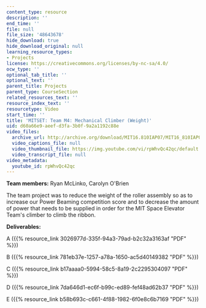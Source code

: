 ```yaml
---
content_type: resource
description: ''
end_time: ''
file: null
file_size: '48643678'
hide_download: true
hide_download_original: null
learning_resource_types:
- Projects
license: https://creativecommons.org/licenses/by-nc-sa/4.0/
ocw_type: ''
optional_tab_title: ''
optional_text: ''
parent_title: Projects
parent_type: CourseSection
related_resources_text: ''
resource_index_text: ''
resourcetype: Video
start_time: ''
title: 'MITSET: Team M4: Mechanical Climber (Weight)'
uid: d60a66e9-aeef-d3fa-3b0f-9a2a1192c88e
video_files:
  archive_url: http://archive.org/download/MIT16.810IAP07/MIT16_810IAP07team_m4_300k.mp4
  video_captions_file: null
  video_thumbnail_file: https://img.youtube.com/vi/rpWhvQc42qc/default.jpg
  video_transcript_file: null
video_metadata:
  youtube_id: rpWhvQc42qc
---
```


**Team members:** Ryan McLinko, Carolyn O'Brien

The team project was to reduce the weight of the roller assembly so as to increase our Power Beaming competition score and to decrease the amount of power that needs to be supplied in order for the MIT Space Elevator Team's climber to climb the ribbon.

**Deliverables:**

A ({{% resource_link 3026977d-335f-94a3-79ad-b2c32a3163af "PDF" %}})

B ({{% resource_link 781eb37e-1257-a78a-1650-ac5d40149382 "PDF" %}})

C ({{% resource_link b17aaaa0-5994-58c5-8a19-2c2295304097 "PDF" %}})

D ({{% resource_link 7da646d1-ec6f-b99c-ed89-fef48ad62b37 "PDF" %}})

E ({{% resource_link b58b693c-c661-4f88-1982-6f0e8c6b7169 "PDF" %}})

